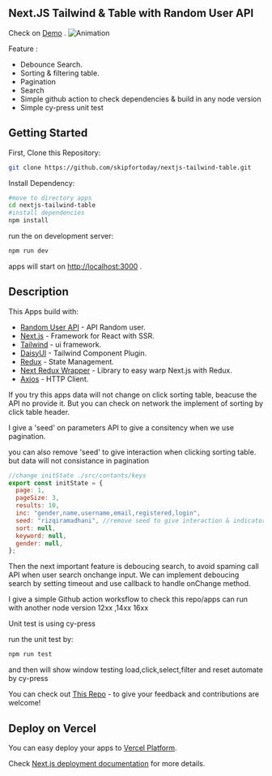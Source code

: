 ## Next.JS Tailwind & Table with Random User API

Check on [Demo](https://nextjs-tailwind-table.vercel.app) .
![Animation](https://user-images.githubusercontent.com/43211197/163572972-3155d923-c171-4329-8565-2ae0836a52e5.gif)

Feature :

- Debounce Search.
- Sorting & filtering table.
- Pagination
- Search
- Simple github action to check dependencies & build in any node version
- Simple cy-press unit test

## Getting Started

First, Clone this Repository:

```bash
git clone https://github.com/skipfortoday/nextjs-tailwind-table.git
```

Install Dependency:

```bash
#move to directory apps
cd nextjs-tailwind-table
#install dependencies
npm install
```

run the on development server:

```bash
npm run dev
```

apps will start on [http://localhost:3000](http://localhost:3000) .

## Description

This Apps build with:

- [Random User API](https://randomuser.me/documentation) - API Random user.
- [Next.js](https://nextjs.org/docs) - Framework for React with SSR.
- [Tailwind](https://tailwindcss.com/) - ui framework.
- [DaisyUI](https://daisyui.com/) - Tailwind Component Plugin.
- [Redux](https://redux.js.org/) - State Management.
- [Next Redux Wrapper](https://www.npmjs.com/package/next-redux-wrapper) - Library to easy warp Next.js with Redux.
- [Axios](https://axios-http.com/docs/intro) - HTTP Client.

If you try this apps data will not change on click sorting table, beacuse the API no provide it. But you can check on network the implement of sorting by click table header.

I give a 'seed' on parameters API to give a consitency when we use pagination.

you can also remove 'seed' to give interaction when clicking sorting table. but data will not consistance in pagination

```javascript
//change initState ./src/contants/keys
export const initState = {
  page: 1,
  pageSize: 3,
  results: 10,
  inc: "gender,name,username,email,registered,login",
  seed: "rizqiramadhani", //remove seed to give interaction & indicator short table
  sort: null,
  keyword: null,
  gender: null,
};
```

Then the next important feature is deboucing search, to avoid spaming call API when user search onchange input. We can implement deboucing search by setting timeout and use callback to handle onChange method.

I give a simple Github action worksflow to check this repo/apps can run with another node version 12xx ,14xx 16xx

Unit test is using cy-press

run the unit test by:

```bash
npm run test
```

and then will show window testing load,click,select,filter and reset automate by cy-press

You can check out [This Repo](https://github.com/skipfortoday/nextjs-tailwind-table) - to give your feedback and contributions are welcome!

## Deploy on Vercel

You can easy deploy your apps to [Vercel Platform](https://vercel.com/new?utm_medium=default-template&filter=next.js&utm_source=create-next-app&utm_campaign=create-next-app-readme).

Check [Next.js deployment documentation](https://nextjs.org/docs/deployment) for more details.
